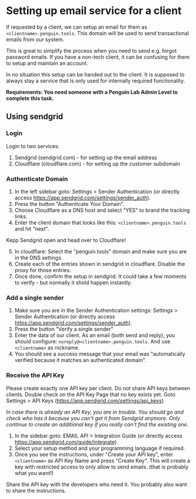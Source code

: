 # Setting up email service for a client

If requested by a client, we can setup an email for them as `<clientname>.penguin.tools`. This domain will be used to send transactional emails from our system.

This is great to simplify the process when you need to send e.g. forgot password emails. If you have a non-tech client, it can be confusing for them to setup and maintain an account.

In no situation this setup can be handed out to the client. It is supposed to always stay a service that is only used for internally required functionality.

**Requirements: You need someone with a Penguin Lab Admin Level to complete this task.**

## Using sendgrid

### Login
Login to two services:
1) Sendgrid (sendgrid.com) - for setting up the email address
2) Cloudflare (cloudflare.com) - for setting up the customer subdomain

### Authenticate Domain

1) In the left sidebar goto: Settings > Sender Authentication (or directly access https://app.sendgrid.com/settings/sender_auth).
2) Press the button "Authenticate Your Domain".
3) Choose Cloudflare as a DNS host and select "YES" to brand the tracking links.
4) Enter the client domain that looks like this: `<clientname>.penguin.tools` and hit "next".

Kepp Sendgrid open and head over to Cloudflare!

5) In cloudflare: Select the "penguin.tools" domain and make sure you are in the DNS settings.
6) Create each of the entries shown in sendgrid in cloudflare. Disable the proxy for those entries.
7) Once done, confirm the setup in sendgrid. It could take a few moments to verify - but normally it shold happen instantly.

### Add a single sender

1) Make sure you are in the Sender Authentication settings: Settings > Sender Authentication (or directly access https://app.sendgrid.com/settings/sender_auth).
2) Press the button "Verify a single sender"
3) Enter the data of our client. As an email (both send and reply), you should configure: `noreply@<clientname>.penguin.tools`. And use `<clientname>` as nickname.
4) You should see a success message that your email was "automatically verified because it matches an authenticated domain".

### Receive the API Key

Please create exactly one API key per client. Do not share API keys between clients. Double check on the API Key Page that no key exists yet. Goto Settings > API Keys (https://app.sendgrid.com/settings/api_keys)

*In case there is already an API Key, you are in trouble. You should go and check who has it because you can't get it from Sendgrid anymore. Only continue to create an additional key if you really can't find the existing one.*

1) In the sidebar goto: EMAIL API > Integration Guide (or directly access https://app.sendgrid.com/guide/integrate).
2) Select your setup method and your programming language if required.
3) Once you see the instructions, under "Create your API key", enter `<clientname>` as API Key Name and press "Create Key". This will create a key with restricted access to only allow to send emails. (that is probably what you want!)

Share the API key with the developers who need it. You probably also want to share the instructions.
